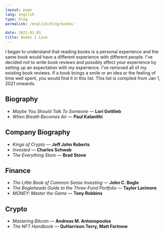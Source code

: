 ```yaml
---
layout: page
lang: english
type: blog
permalink: /english/blog/books/

date: 2022-01-01
title: Books I Love
---
```


I began to understand that reading books is a personal experience and the same book would have a different experience with different people.
I've decided not to write book reviews and possibly affect your experience by setting up an expectation with my experience. I've removed all of my existing book reviews. If a book brings a smile or an idea or the feeling of time well spent, you would find it in this list. This list is compiled from Jan 1, 2021 onwards.

## Biography

- *Maybe You Should Talk To Someone* — **Lori Gottlieb**
- *When Breath Becomes Air* — **Paul Kalanithi**

## Company Biography

- *Kings of Crypto* — **Jeff John Roberts**
- *Invested* — **Charles Schwab**
- *The Everything Store* — **Brad Stone**

## Finance

- *The Little Book of Common Sense Investing* — **John C. Bogle**
- *The Bogleheads Guide to the Three-Fund Portfolio* — **Taylor Larimore**
- *MONEY: Master the Game* — **Tony Robbins**

## Crypto

- *Mastering Bitcoin* — **Andreas M. Antonopoulos**
- *The NFT Handbook* — **QuHarrison Terry, Matt Fortnow**
